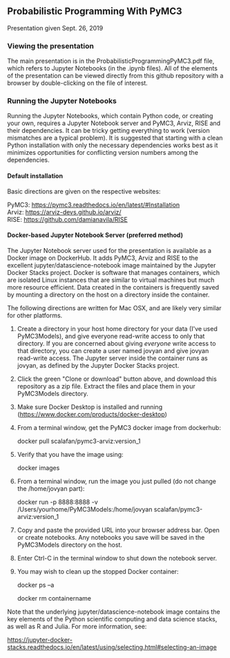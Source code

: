 ## Probabilistic Programming With PyMC3

Presentation given Sept. 26, 2019

### Viewing the presentation

The main presentation is in the ProbabilisticProgrammingPyMC3.pdf file, which refers to Jupyter Notebooks (in the .ipynb files). All of the elements of the presentation can be viewed directly from this github repository with a browser by double-clicking on the file of interest.

### Running the Jupyter Notebooks

Running the Jupyter Notebooks, which contain Python code, or creating your own, requires a Jupyter Notebook server and PyMC3, Arviz, RISE and their dependencies. It can be tricky getting everything to work (version mismatches are a typical problem). It is suggested that starting with a clean Python installation with only the necessary dependencies works best as it minimizes opportunities for conflicting version numbers among the dependencies.

#### Default installation

Basic directions are given on the respective websites:

PyMC3:  https://pymc3.readthedocs.io/en/latest/#Installation  
Arviz:  https://arviz-devs.github.io/arviz/  
RISE:   https://github.com/damianavila/RISE

#### Docker-based Jupyter Notebook Server (preferred method)

The Jupyter Notebook server used for the presentation is available as a Docker image on DockerHub.  It adds PyMC3, Arviz and RISE to the excellent jupyter/datascience-notebook image maintained by the Jupyter Docker Stacks project. Docker is software that manages containers, which are isolated Linux instances that are similar to virtual machines but much more resource efficient. Data created in the containers is frequently saved by mounting a directory on the host on a directory inside the container.

The following directions are written for Mac OSX, and are likely very similar for other platforms.

1. Create a directory in your host home directory for your data (I've used PyMC3Models), and give everyone read-write access to only that directory.  If you are concerned about giving _everyone_ write access to that directory, you can create a user named jovyan and give jovyan read-write access. The Jupyter server inside the container runs as jovyan, as defined by the Jupyter Docker Stacks project.

2. Click the green "Clone or download" button above, and download this repository as a zip file. Extract the files and place them in your PyMC3Models directory.

3. Make sure Docker Desktop is installed and running (https://www.docker.com/products/docker-desktop)

4. From a terminal window, get the PyMC3 docker image from dockerhub:

      docker pull scalafan/pymc3-arviz:version_1
      
5. Verify that you have the image using:
      
      docker images
       
6. From a terminal window, run the image you just pulled (do not change the /home/jovyan part):
 
      docker run -p 8888:8888 -v /Users/yourhome/PyMC3Models:/home/jovyan scalafan/pymc3-arviz:version_1
 
7. Copy and paste the provided URL into your browser address bar.  Open or create notebooks. Any notebooks you save will be saved in the PyMC3Models directory on the host.
   
8. Enter Ctrl-C in the terminal window to shut down the notebook server.

9. You may wish to clean up the stopped Docker container:
  
      docker ps –a  
      
      docker rm containername
  
Note that the underlying jupyter/datascience-notebook image contains the key elements of the Python scientific computing and data science stacks, as well as R and Julia.  For more information, see:

https://jupyter-docker-stacks.readthedocs.io/en/latest/using/selecting.html#selecting-an-image 
